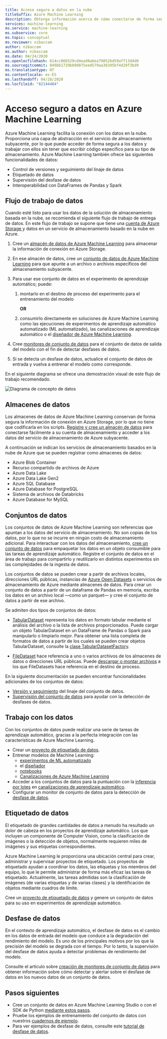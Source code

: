 ```yaml
---
title: Acceso seguro a datos en la nube
titleSuffix: Azure Machine Learning
description: Obtenga información acerca de cómo conectarse de forma segura a los datos en Azure Machine Learning y cómo usar conjuntos de datos y almacenes de datos para tareas de Machine Learning. Los almacenes de datos pueden almacenar datos de blobs de Azure, Azure Data Lake Gen 1 y 2, bases de datos SQL, Databricks, etc.
services: machine-learning
ms.service: machine-learning
ms.subservice: core
ms.topic: conceptual
ms.reviewer: nibaccam
author: nibaccam
ms.author: nibaccam
ms.date: 04/24/2020
ms.openlocfilehash: 614cc866529cd4ead8a6ea798526d59aff13d4d0
ms.sourcegitcommit: 849bb1729b89d075eed579aa36395bf4d29f3bd9
ms.translationtype: HT
ms.contentlocale: es-ES
ms.lasthandoff: 04/28/2020
ms.locfileid: "82144484"
---
```

# <a name="secure-data-access-in-azure-machine-learning"></a>Acceso seguro a datos en Azure Machine Learning

Azure Machine Learning facilita la conexión con los datos en la nube.  Proporciona una capa de abstracción en el servicio de almacenamiento subyacente, por lo que puede acceder de forma segura a los datos y trabajar con ellos sin tener que escribir código específico para su tipo de almacenamiento. Azure Machine Learning también ofrece las siguientes funcionalidades de datos:

*    Control de versiones y seguimiento del linaje de datos
*    Etiquetado de datos 
*    Supervisión del desfase de datos
*    Interoperabilidad con DataFrames de Pandas y Spark

## <a name="data-workflow"></a>Flujo de trabajo de datos

Cuando esté listo para usar los datos de la solución de almacenamiento basada en la nube, se recomienda el siguiente flujo de trabajo de entrega de datos. En este flujo de trabajo se supone que tiene una [cuenta de Azure Storage ](https://docs.microsoft.com/azure/storage/common/storage-quickstart-create-account?tabs=azure-portal) y datos en un servicio de almacenamiento basado en la nube en Azure. 

1. Cree un [almacén de datos de Azure Machine Learning](#datastores) para almacenar la información de conexión en Azure Storage.

2. En ese almacén de datos, cree un [conjunto de datos de Azure Machine Learning](#datasets) para que apunte a un archivo o archivos específicos del almacenamiento subyacente. 

3. Para usar ese conjunto de datos en el experimento de aprendizaje automático; puede:
    1. montarlo en el destino de proceso del experimento para el entrenamiento del modelo

        **OR** 

    1. consumirlo directamente en soluciones de Azure Machine Learning como las ejecuciones de experimentos de aprendizaje automático automatizado (ML automatizado), las canalizaciones de aprendizaje automático o el [diseñador de Azure Machine Learning](concept-designer.md).

4. Cree [monitores de conjunto de datos](#data-drift) para el conjunto de datos de salida del modelo con el fin de detectar desfases de datos. 

5. Si se detecta un desfase de datos, actualice el conjunto de datos de entrada y vuelva a entrenar el modelo como corresponde.

En el siguiente diagrama se ofrece una demostración visual de este flujo de trabajo recomendado.

![Diagrama de concepto de datos](./media/concept-data/data-concept-diagram.svg)

## <a name="datastores"></a>Almacenes de datos

Los almacenes de datos de Azure Machine Learning conservan de forma segura la información de conexión en Azure Storage, por lo que no tiene que codificarla en los scripts. [Registre y cree un almacén de datos](how-to-access-data.md) para conectarse fácilmente a su cuenta de almacenamiento y acceder a los datos del servicio de almacenamiento de Azure subyacente. 

A continuación se indican los servicios de almacenamiento basados en la nube de Azure que se pueden registrar como almacenes de datos:

+ Azure Blob Container
+ Recurso compartido de archivos de Azure
+ Azure Data Lake
+ Azure Data Lake Gen2
+ Azure SQL Database
+ Azure Database for PostgreSQL
+ Sistema de archivos de Databricks
+ Azure Database for MySQL

## <a name="datasets"></a>Conjuntos de datos

Los conjuntos de datos de Azure Machine Learning son referencias que apuntan a los datos del servicio de almacenamiento. No son copias de los datos, por lo que no se incurre en ningún costo de almacenamiento adicional. Para interactuar con los datos del almacenamiento, [cree un conjunto de datos](how-to-create-register-datasets.md) para empaquetar los datos en un objeto consumible para las tareas de aprendizaje automático. Registre el conjunto de datos en el área de trabajo para compartirlo y reutilizarlo en distintos experimentos sin las complejidades de la ingesta de datos.

Los conjuntos de datos se pueden crear a partir de archivos locales, direcciones URL públicas, instancias de [Azure Open Datasets](https://azure.microsoft.com/services/open-datasets/) o servicios de almacenamiento de Azure mediante almacenes de datos. Para crear un conjunto de datos a partir de un dataframe de Pandas en memoria, escriba los datos en un archivo local —como un parquet— y cree el conjunto de datos a partir de ese archivo.  

Se admiten dos tipos de conjuntos de datos: 
+ [TabularDataset](https://docs.microsoft.com/python/api/azureml-core/azureml.data.tabulardataset?view=azure-ml-py) representa los datos en formato tabular mediante el análisis del archivo o la lista de archivos proporcionados. Puede cargar un objeto TabularDataset en un DataFrame de Pandas o Spark para manipularlo o limpiarlo mejor. Para obtener una lista completa de formatos de datos a partir de los cuales se pueden crear objetos TabularDataset, consulte la [clase TabularDatasetFactory](https://aka.ms/tabulardataset-api-reference).

+ [FileDataset](https://docs.microsoft.com/python/api/azureml-core/azureml.data.file_dataset.filedataset?view=azure-ml-py) hace referencia a uno o varios archivos de los almacenes de datos o direcciones URL públicas. Puede [descargar o montar archivos](how-to-train-with-datasets.md#option-2--mount-files-to-a-remote-compute-target) a los que FileDatasets hace referencia en el destino de proceso.

En la siguiente documentación se pueden encontrar funcionalidades adicionales de los conjuntos de datos:

+ [Versión y seguimiento](how-to-version-track-datasets.md) del linaje del conjunto de datos.
+ [Supervisión del conjunto de datos](how-to-monitor-datasets.md) para ayudar con la detección de desfases de datos.    

## <a name="work-with-your-data"></a>Trabajo con los datos

Con los conjuntos de datos puede realizar una serie de tareas de aprendizaje automático, gracias a la perfecta integración con las características de Azure Machine Learning. 

+ Crear un [proyecto de etiquetado de datos](#label).
+ Entrenar modelos de Machine Learning:
     + [experimentos de ML automatizado](how-to-use-automated-ml-for-ml-models.md)
     + el [diseñador](tutorial-designer-automobile-price-train-score.md#import-data)
     + [notebooks](how-to-train-with-datasets.md)
     + [Canalizaciones de Azure Machine Learning](how-to-create-your-first-pipeline.md)
+ Acceder a los conjuntos de datos para la puntuación con la [inferencia por lotes](how-to-use-parallel-run-step.md) en [canalizaciones de aprendizaje automático](how-to-create-your-first-pipeline.md).
+ Configurar un monitor de conjunto de datos para la detección de [desfase de datos](#drift).

<a name="label"></a>

## <a name="data-labeling"></a>Etiquetado de datos

El etiquetado de grandes cantidades de datos a menudo ha resultado un dolor de cabeza en los proyectos de aprendizaje automático. Los que incluyen un componente de Computer Vision, como la clasificación de imágenes o la detección de objetos, normalmente requieren miles de imágenes y sus etiquetas correspondientes.

Azure Machine Learning le proporciona una ubicación central para crear, administrar y supervisar proyectos de etiquetado. Los proyectos de etiquetado ayudan a coordinar los datos, las etiquetas y los miembros del equipo, lo que le permite administrar de forma más eficaz las tareas de etiquetado. Actualmente, las tareas admitidas son la clasificación de imágenes (de varias etiquetas y de varias clases) y la identificación de objetos mediante cuadros de límite.

Cree un [proyecto de etiquetado de datos](how-to-create-labeling-projects.md) y genere un conjunto de datos para su uso en experimentos de aprendizaje automático.

<a name="drift"></a>

## <a name="data-drift"></a>Desfase de datos

En el contexto de aprendizaje automático, el desfase de datos es el cambio en los datos de entrada del modelo que conduce a la degradación del rendimiento del modelo. Es uno de los principales motivos por los que la precisión del modelo se degrada con el tiempo. Por lo tanto, la supervisión del desfase de datos ayuda a detectar problemas de rendimiento del modelo.

Consulte el artículo sobre [creación de monitores de conjunto de datos](how-to-monitor-datasets.md) para obtener información sobre cómo detectar y alertar sobre el desfase de datos en los nuevos datos de un conjunto de datos.

## <a name="next-steps"></a>Pasos siguientes 

+ Cree un conjunto de datos en Azure Machine Learning Studio o con el SDK de Python [mediante estos pasos](how-to-create-register-datasets.md).
+ Pruebe los ejemplos de entrenamiento del conjunto de datos con nuestros [cuadernos de ejemplo](https://aka.ms/dataset-tutorial).
+ Para ver ejemplos de desfase de datos, consulte este [tutorial de desfase de datos](https://aka.ms/datadrift-notebook).
